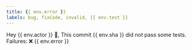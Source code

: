 ```yaml
---
title: {{ env.error }}
labels: bug, fixCode, invalid, {{ env.test }}
---
```

Hey {{ env.actor }} 👋, This commit {{ env.sha }} did not pass some tests.
Failures: 
❌ {{ env.error }}
    
